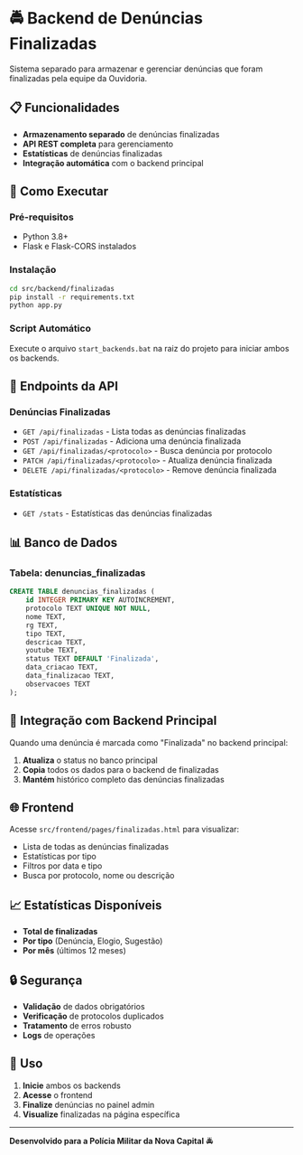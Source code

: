 # 🚔 Backend de Denúncias Finalizadas

Sistema separado para armazenar e gerenciar denúncias que foram finalizadas pela equipe da Ouvidoria.

## 📋 Funcionalidades

- **Armazenamento separado** de denúncias finalizadas
- **API REST completa** para gerenciamento
- **Estatísticas** de denúncias finalizadas
- **Integração automática** com o backend principal

## 🚀 Como Executar

### Pré-requisitos
- Python 3.8+
- Flask e Flask-CORS instalados

### Instalação
```bash
cd src/backend/finalizadas
pip install -r requirements.txt
python app.py
```

### Script Automático
Execute o arquivo `start_backends.bat` na raiz do projeto para iniciar ambos os backends.

## 🔧 Endpoints da API

### Denúncias Finalizadas
- `GET /api/finalizadas` - Lista todas as denúncias finalizadas
- `POST /api/finalizadas` - Adiciona uma denúncia finalizada
- `GET /api/finalizadas/<protocolo>` - Busca denúncia por protocolo
- `PATCH /api/finalizadas/<protocolo>` - Atualiza denúncia finalizada
- `DELETE /api/finalizadas/<protocolo>` - Remove denúncia finalizada

### Estatísticas
- `GET /stats` - Estatísticas das denúncias finalizadas

## 📊 Banco de Dados

### Tabela: denuncias_finalizadas
```sql
CREATE TABLE denuncias_finalizadas (
    id INTEGER PRIMARY KEY AUTOINCREMENT,
    protocolo TEXT UNIQUE NOT NULL,
    nome TEXT,
    rg TEXT,
    tipo TEXT,
    descricao TEXT,
    youtube TEXT,
    status TEXT DEFAULT 'Finalizada',
    data_criacao TEXT,
    data_finalizacao TEXT,
    observacoes TEXT
);
```

## 🔄 Integração com Backend Principal

Quando uma denúncia é marcada como "Finalizada" no backend principal:

1. **Atualiza** o status no banco principal
2. **Copia** todos os dados para o backend de finalizadas
3. **Mantém** histórico completo das denúncias finalizadas

## 🌐 Frontend

Acesse `src/frontend/pages/finalizadas.html` para visualizar:
- Lista de todas as denúncias finalizadas
- Estatísticas por tipo
- Filtros por data e tipo
- Busca por protocolo, nome ou descrição

## 📈 Estatísticas Disponíveis

- **Total de finalizadas**
- **Por tipo** (Denúncia, Elogio, Sugestão)
- **Por mês** (últimos 12 meses)

## 🔒 Segurança

- **Validação** de dados obrigatórios
- **Verificação** de protocolos duplicados
- **Tratamento** de erros robusto
- **Logs** de operações

## 🎯 Uso

1. **Inicie** ambos os backends
2. **Acesse** o frontend
3. **Finalize** denúncias no painel admin
4. **Visualize** finalizadas na página específica

---

**Desenvolvido para a Polícia Militar da Nova Capital** 🚔 